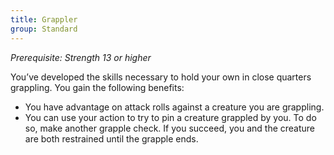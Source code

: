 ```yaml
---
title: Grappler
group: Standard
---
```


*Prerequisite: Strength 13 or higher*

You’ve developed the skills necessary to hold your own in close quarters grappling. You gain the following benefits:

- You have advantage on attack rolls against a creature you are grappling.
- You can use your action to try to pin a creature grappled by you. To do so, make another grapple check. If you succeed, you and the creature are both restrained until the grapple ends.
